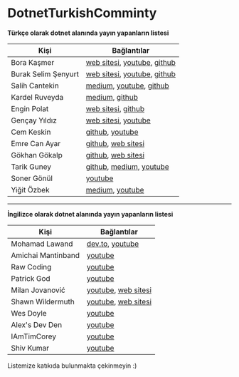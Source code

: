 # DotnetTurkishComminty
**Türkçe olarak dotnet alanında yayın yapanların listesi**

|Kişi |Bağlantılar |
|--|--|
|Bora Kaşmer | [web sitesi](https://www.borakasmer.com/), [youtube](https://www.youtube.com/@borakasmer), [github](https://github.com/borakasmer) |
|Burak Selim Şenyurt | [web sitesi](https://www.buraksenyurt.com/), [youtube](https://www.youtube.com/@burakselimsenyurt), [github](https://github.com/buraksenyurt) |
|Salih Cantekin | [medium](https://salihcantekin.medium.com/), [youtube](https://www.youtube.com/c/TechBuddyTR), [github](https://github.com/salihcantekin) |
|Kardel Ruveyda | [medium](http://www.medium.com/@ruveydakardelcetin), [github](https://github.com/KardelRuveyda) |
|Engin Polat | [web sitesi](https://enginpolat.com/), [github](https://github.com/polatengin) |
|Gençay Yıldız | [web sitesi](https://www.gencayyildiz.com/blog/), [youtube](https://www.youtube.com/@GencayYildiz) |
|Cem Keskin | [github](https://github.com/cemkeskin12), [youtube](https://www.youtube.com/@cemkeskinn) |
|Emre Can Ayar | [github](https://github.com/emrecanayar), [web sitesi](https://emrecanayar.com/) |
|Gökhan Gökalp | [github](https://github.com/GokGokalp), [web sitesi](http://www.gokhan-gokalp.com/) |
|Tarik Guney | [github](https://github.com/tarikguney), [medium](https://atarikguney.medium.com/), [youtube](https://www.youtube.com/@TarikGuney/) |
|Soner Gönül | [youtube](https://www.youtube.com/@SonerGonul) |
|Yiğit Özbek | [medium](https://medium.com/@yigitozbek), [youtube](https://www.youtube.com/@yigitozbek) |

----------------------------------------------------------
**İngilizce olarak dotnet alanında yayın yapanların listesi**

|Kişi |Bağlantılar |
|--|--|
|Mohamad Lawand | [dev.to](https://dev.to/moe23), [youtube](https://www.youtube.com/@MohamadLawand) |
|Amichai Mantinband | [youtube](https://www.youtube.com/@amantinband) |
|Raw Coding | [youtube](https://www.youtube.com/@RawCoding) |
|Patrick God | [youtube](https://www.youtube.com/@PatrickGod) |
|Milan Jovanović | [youtube](https://www.youtube.com/@MilanJovanovicTech), [web sitesi](https://www.milanjovanovic.tech/blog) |
|Shawn Wildermuth | [youtube](https://www.youtube.com/@swildermuth), [web sitesi](https://www.milanjovanovic.tech/blog) |
|Wes Doyle | [youtube](https://www.youtube.com/@WesDoyle) |
|Alex's Dev Den | [youtube](https://www.youtube.com/@alexdevden/) |
|IAmTimCorey | [youtube](https://www.youtube.com/@IAmTimCorey) |
|Shiv Kumar | [youtube](https://www.youtube.com/@Matlus) |

Listemize katıkıda bulunmakta çekinmeyin :)
